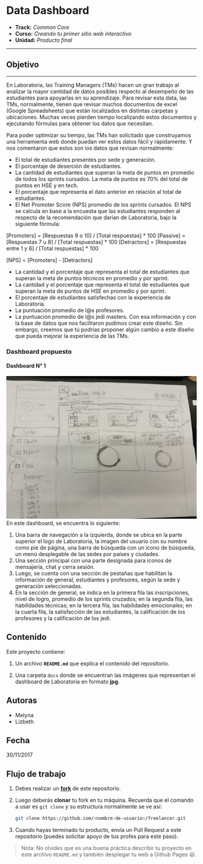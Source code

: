 # Data Dashboard

* **Track:** _Common Core_
* **Curso:** _Creando tu primer sitio web interactivo_
* **Unidad:** _Producto final_

***
## Objetivo
---
En Laboratoria, las Training Managers (TMs) hacen un gran trabajo al analizar la mayor cantidad de datos posibles respecto al desempeño de las estudiantes para apoyarlas en su aprendizaje. Para revisar esta data, las TMs, normalmente, tienen que revisar muchos documentos de excel (Google Spreadsheets) que están localizados en distintas carpetas y ubicaciones. Muchas veces pierden tiempo localizando estos documentos y ejecutando fórmulas para obtener los datos que necesitan.

Para poder optimizar su tiempo, las TMs han solicitado que construyamos una herramienta web donde puedan ver estos datos fácil y rápidamente. Y nos comentaron que estos son los datos que revisan normalmente:

* El total de estudiantes presentes por sede y generación.
* El porcentaje de deserción de estudiantes.
* La cantidad de estudiantes que superan la meta de puntos en promedio de todos los sprints cursados. La meta de puntos es 70% del total de puntos en HSE y en tech.
* El porcentaje que representa el dato anterior en relación al total de estudiantes.
* El Net Promoter Score (NPS) promedio de los sprints cursados. El NPS se calcula en base a la encuesta que las estudiantes responden al respecto de la recomendación que darían de Laboratoria, bajo la siguiente fórmula:

[Promoters] = [Respuestas 9 o 10] / [Total respuestas] * 100
[Passive] = [Respuestas 7 u 8] / [Total respuestas] * 100
[Detractors] = [Respuestas entre 1 y 6] / [Total respuestas] * 100

[NPS] = [Promoters] - [Detractors]
* La cantidad y el porcentaje que representa el total de estudiantes que superan la meta de puntos técnicos en promedio y por sprint.
* La cantidad y el porcentaje que representa el total de estudiantes que superan la meta de puntos de HSE en promedio y por sprint.
* El porcentaje de estudiantes satisfechas con la experiencia de Laboratoria.
* La puntuación promedio de l@s profesores.
* La puntuación promedio de l@s jedi masters.
Con esa información y con la base de datos que nos facilitaron pudimos crear este diseño. Sin embargo, creemos que tú podrías proponer algún cambio a este diseño que pueda mejorar la experiencia de las TMs.

### Dashboard propuesto
#### Dashboard N° 1
![Sin titulo](assets/docs/dashboard-sketch.jpg)
En este dashboard, se encuentra lo siguiente:
1.  Una barra de navegación  a la izquierda, donde se ubica en la parte superior el logo de Laboratoria, la imagen del usuario con su nombre como pie de página, una barra de búsqueda con un ícono de búsqueda, un menú desplegable de las sedes por países y ciudades.
2. Una sección principal con una parte designada para íconos de mensajería, chat y cerra sesión.
3. Luego, se cuenta con una sección de pestañas que habilitan la información de general, estudiantes y profesores, según la sede y generación seleccionadas.
4. En la sección de general, se indica en la primera fila las inscripciones, nivel de logro, promedio de los sprints cruzados; en la segunda fila, las habilidades técnicas; en la tercera fila, las habilidades emocionales; en la cuarta fila, la satisfacción de las estudiantes, la calificación de los profesores y la calificación de los jedi.  


## Contenido

Este proyecto contiene:

1. Un archivo  **`README.md`** que explica el contenido del repositorio.

2. Una carpeta `docs` donde se encuentran las imágenes que representan el dashboard de Laboratoria en formato **jpg**.

## Autoras
* Melyna
* Lizbeth

## Fecha
30/11/2017

## Flujo de trabajo

1. Debes realizar un [**fork**](https://gist.github.com/ivandevp/1de47ae69a5e139a6622d78c882e1f74)
   de este repositorio.

2. Luego deberás **clonar** tu fork en tu máquina. Recuerda que el comando a usar
   es `git clone` y su estructura normalmente se ve así:

   ```bash
   git clone https://github.com/<nombre-de-usuario>/freelancer.git
   ```

3. Cuando hayas terminado tu producto, envía un Pull Request a este repositorio
   (puedes solicitar apoyo de tus profes para este paso).

> Nota: No olvides que es una buena práctica describir tu proyecto en este
> archivo `README.md` y también desplegar tu web a Github Pages :smiley:.
